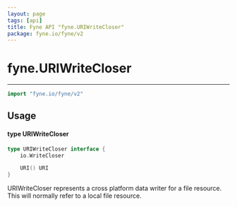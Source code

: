 ```yaml
---
layout: page
tags: [api]
title: Fyne API "fyne.URIWriteCloser"
package: fyne.io/fyne/v2
---
```


# fyne.URIWriteCloser
---
```go
import "fyne.io/fyne/v2"
```

## Usage

#### type URIWriteCloser

```go
type URIWriteCloser interface {
	io.WriteCloser

	URI() URI
}
```

URIWriteCloser represents a cross platform data writer for a file resource. This will normally refer to a local file resource.
